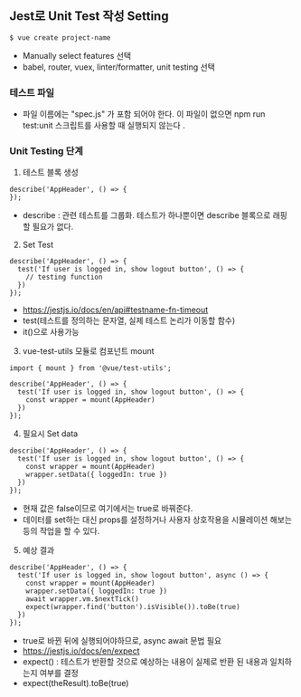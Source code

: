 ## Jest로 Unit Test 작성 Setting

```
$ vue create project-name
```

- Manually select features 선택 
- babel, router, vuex, linter/formatter, unit testing 선택 

### 테스트 파일
- 파일 이름에는 "spec.js" 가 포함 되어야 한다. 이 파일이 없으면 npm run test:unit 스크립트를 사용할 때 실행되지 않는다 .

### Unit Testing 단계

1. 테스트 블록 생성 
```
describe('AppHeader', () => {
});
```
- describe : 관련 테스트를 그룹화. 테스트가 하나뿐이면 describe 블록으로 래핑 할 필요가 없다.

2. Set Test
```
describe('AppHeader', () => {
  test('If user is logged in, show logout button', () => {
    // testing function
  })
});
```
- https://jestjs.io/docs/en/api#testname-fn-timeout
- test(테스트를 정의하는 문자열, 실제 테스트 논리가 이동할 함수)
- it()으로 사용가능

3. vue-test-utils 모듈로 컴포넌트 mount 
```
import { mount } from '@vue/test-utils';

describe('AppHeader', () => {
  test('If user is logged in, show logout button', () => {
    const wrapper = mount(AppHeader)
  })
});
```

4. 필요시 Set data
```
describe('AppHeader', () => {
  test('If user is logged in, show logout button', () => {
    const wrapper = mount(AppHeader)
    wrapper.setData({ loggedIn: true })
  })
});
```
- 현재 값은 false이므로 여기에서는 true로 바꿔준다.
- 데이터를 set하는 대신 props를 설정하거나 사용자 상호작용을 시뮬레이션 해보는 등의 작업을 할 수 있다. 

5. 예상 결과
```
describe('AppHeader', () => {
  test('If user is logged in, show logout button', async () => {
    const wrapper = mount(AppHeader)
    wrapper.setData({ loggedIn: true }) 
    await wrapper.vm.$nextTick() 
    expect(wrapper.find('button').isVisible()).toBe(true)
  })
});
```
- true로 바뀐 뒤에 실행되어야하므로, async await 문법 필요 
- https://jestjs.io/docs/en/expect
- expect() : 테스트가 반환할 것으로 예상하는 내용이 실제로 반환 된 내용과 일치하는지 여부를 결정
- expect(theResult).toBe(true)